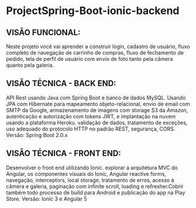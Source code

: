 # ProjectSpring-Boot-ionic-backend

<h2>VISÃO FUNCIONAL:</h2>
Neste projeto você vai aprender a construir login, cadastro de usuário, fluxo completo de navegação de carrinho de compras, fluxo de fechamento de pedido, tela de perfil de usuário com envio de foto tanto pela câmera quanto pela galeria.

<h2>VISÃO TÉCNICA - BACK END:</h2>
API Rest usando Java com Spring Boot e banco de dados MySQL. Usando JPA com Hibernate para mapeamento objeto-relacional, envio de email com SMTP da Google, armazenamento de imagens com storage S3 da Amazon, autenticação e autorização com tokens JWT, e implantação na nuvem usando a plataforma Heroku. validação de dados, tratamento de exceções, uso adequado do protocolo HTTP no padrão REST, segurança, CORS.
Versão: Spring Boot 2.0.x

<h2>VISÃO TÉCNICA - FRONT END:</h2>
Desenvolver o front end utilizando Ionic. explorar a arquitetura MVC do Angular, os componentes visuais do Ionic, Angular reactive forms, navegação, interceptors, local storage, tratamento de erros, acesso à câmera e galeria, paginação com infinite scroll, loading e refresher.Cobrir também todo processo de build para Android e publicação do app na Play Store.
Versão: Ionic 3 e Angular 5
